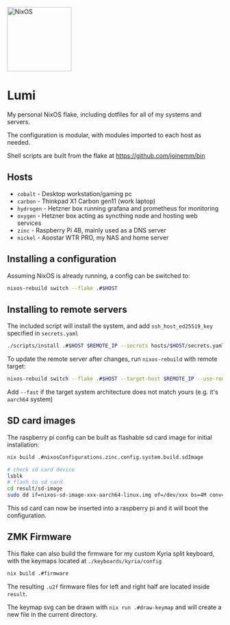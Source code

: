 <img alt="NixOS" src="https://raw.githubusercontent.com/NixOS/nixos-artwork/master/logo/nix-snowflake-white.svg" width="150px"/>

# Lumi

My personal NixOS flake, including dotfiles for all of my systems and servers.

The configuration is modular, with modules imported to each host as needed.

Shell scripts are built from the flake at <https://github.com/joinemm/bin>

## Hosts

- `cobalt` - Desktop workstation/gaming pc
- `carbon` - Thinkpad X1 Carbon gen11 (work laptop)
- `hydrogen` - Hetzner box running grafana and prometheus for monitoring
- `oxygen` - Hetzner box acting as syncthing node and hosting web services
- `zinc` - Raspberry Pi 4B, mainly used as a DNS server
- `nickel` - Aoostar WTR PRO, my NAS and home server

## Installing a configuration

Assuming NixOS is already running, a config can be switched to:

```sh
nixos-rebuild switch --flake .#$HOST
```

## Installing to remote servers

The included script will install the system, and add `ssh_host_ed25519_key` specified in `secrets.yaml`

```sh
./scripts/install .#$HOST $REMOTE_IP --secrets hosts/$HOST/secrets.yaml
```

To update the remote server after changes, run `nixos-rebuild` with remote target:

```sh
nixos-rebuild switch --flake .#$HOST --target-host $REMOTE_IP --use-remote-sudo
```

Add `--fast` if the target system architecture does not match yours (e.g. it's `aarch64` system)

## SD card images

The raspberry pi config can be built as flashable sd card image for initial installation:

```sh
nix build .#nixosConfigurations.zinc.config.system.build.sdImage

# check sd card device
lsblk
# flash to sd card
cd result/sd-image
sudo dd if=nixos-sd-image-xxx-aarch64-linux.img of=/dev/xxx bs=4M conv=fsync status=progress
```

This sd card can now be inserted into a raspberry pi and it will boot the configuration.

## ZMK Firmware

This flake can also build the firmware for my custom Kyria split keyboard, with the keymaps located at `./keyboards/kyria/config`

```sh
nix build .#firmware
```

The resulting `.u2f` firmware files for left and right half are located inside `result`.

The keymap svg can be drawn with `nix run .#draw-keymap` and will create a new file in the current directory.
